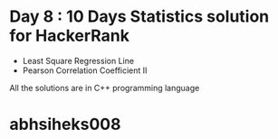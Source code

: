 # Day 8 : 10 Days Statistics solution for HackerRank

- Least Square Regression Line
- Pearson Correlation Coefficient II

All the solutions are in C++ programming language

# abhsiheks008
